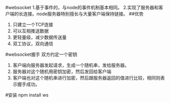 #websocket
1.基于事件的，与node的事件机制基本相同。
2.实现了服务器和客户端的长连接。node服务器特别擅长与大量客户端保持链接。
##优势
1. 只建立一个TCP连接
2. 可以互相推送数据
3. 更轻量级，减少数据传送量
4. 双工协议，双向通信

#websocket握手
双方约定一个密钥
1. 客户端向服务器发起请求，生成一个随机串，发给服务器。
2. 服务器对这个随机用密钥加密，然后发回给客户端
3. 客户端也对这个随机串进行加密，然后跟服务器返回的值进行比较，相同则表示握手成功。

#安装
npm install ws